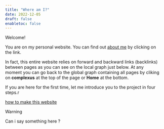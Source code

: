 ```yaml
---
title: "Where am I?"
date: 2022-12-05
draft: false
enabletoc: false
---
```


Welcome!

You are on my personal website. You can find out [about me](about%20me.md) by clicking on the link.

In fact, this entire website relies on forward and backward links (backlinks) between pages as you can see on the local graph just below. 
At any moment you can go back to the global graph containing all pages by cliking on **complexus** at the top of the page or **Home** at the bottom.

If you are here for the first time, let me introduce you to the project in four steps.r

[how to make this website](how%20to%20make%20this%20website.md)

>[!warning]  
>
>Can i say something here ? 




